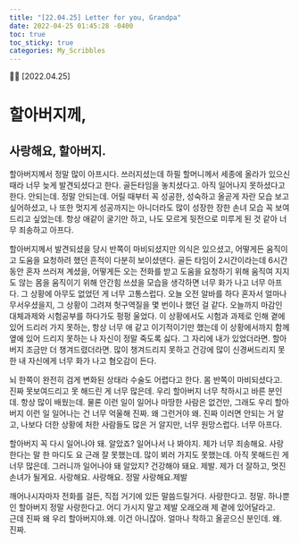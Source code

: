 ```yaml
---
title: "[22.04.25] Letter for you, Grandpa"
date: 2022-04-25 01:45:28 -0400
toc: true
toc_sticky: true
categories: My_Scribbles
--- 
```


✍🏻 [2022.04.25]   

# 할아버지께, 

## 사랑해요, 할아버지.

할아버지께서 정말 많이 아프시다. 
쓰러지셨는데 하필 할머니께서 세종에 올라가 있으신 때라 너무 늦게 발견되셨다고 한다. 골든타임을 놓치셨다고. 아직 일어나지 못하셨다고 한다. 안되는데. 정말 안되는데. 어릴 때부터 꼭 성공한, 성숙하고 올곧게 자란 모습 보고 싶어하셨고, 나 또한 멋지게 성공까지는 아니더라도 많이 성장한 장한 손녀 모습 꼭 보여드리고 싶었는데. 항상 애같이 굴기만 하고, 나도 모르게 뒷전으로 미루게 된 것 같아 너무 죄송하고 아프다.   


할아버지께서 발견되셨을 당시 반쪽이 마비되셨지만 의식은 있으셨고, 어떻게든 움직이고 도움을 요청하려 했던 흔적이 다분히 보이셨댄다. 골든 타임이 2시간이라는데 6시간 동안 혼자 쓰러져 계셨을, 어떻게든 오는 전화를 받고 도움을 요청하기 위해 움직여 지지도 않는 몸을 움직이기 위해 안간힘 쓰셨을 모습을 생각하면 너무 화가 나고 너무 아프다. 그 상황에 아무도 없었던 게 너무 고통스럽다. 오늘 오전 알바를 하다 혼자서 얼마나 무서우셨을지, 그 상황이 그려져 헛구역질을 몇 번이나 했던 걸 같다. 오늘까지 마감인 대체과제와 시험공부를 하다가도 펑펑 울었다. 이 상황에서도 시험과 과제로 인해 곁에 있어 드리러 가지 못하는, 항상 너무 애 같고 이기적이기만 했는데 이 상황에서까지 함께 옆에 있어 드리지 못하는 나 자신이 정말 죽도록 싫다. 그 자리에 내가 있었더라면. 할아버지 조금만 더 챙겨드렸더라면. 많이 챙겨드리지 못하고 건강에 많이 신경써드리지 못한 내 자신에게 너무 화가 나고 혐오감이 든다. 


뇌 한쪽이 완전히 검게 변화된 상태라 수술도 어렵다고 한다. 몸 반쪽이 마비되셨다고. 진짜 못보여드리고 못 해드린 게 너무 많은데. 우리 할아버지 너무 착하시고 바른 분인데. 항상 많이 배웠는데. 물론 이런 일이 일어나 마땅한 사람은 없건만, 그래도 우리 할아버지 이런 일 일어나는 건 너무 억울해 진짜. 왜 그런거야 왜. 진짜 이러면 안되는 거 알고, 나보다 더한 상황에 처한 사람들도 많은 거 알지만, 너무 원망스럽다. 너무 아프다. 


할아버지 꼭 다시 일어나야 돼. 알았죠? 일어나서 나 봐야지. 제가 너무 죄송해요. 사랑한다는 말 한 마디도 요 근래 잘 못했는데. 많이 뵈러 가지도 못했는데. 아직 못해드린 게 너무 많은데. 그러니까 일어나야 돼 알았지? 건강해야 돼요. 제발. 제가 더 잘하고, 멋진 손녀가 될게요. 사랑해요. 사랑해요. 정말 사랑해요.제발       


깨어나시자마자 전화를 걸든, 직접 거기에 있든 말씀드릴거다. 사랑한다고. 정말. 하나뿐인 할아버지 정말 사랑한다고. 어디 가시지 말고 제발 오래오래 제 곁에 있어달라고.     
근데 진짜 왜 우리 할아버지야.왜. 이건 아니잖아. 얼마나 착하고 올곧으신 분인데. 왜. 진짜.      
